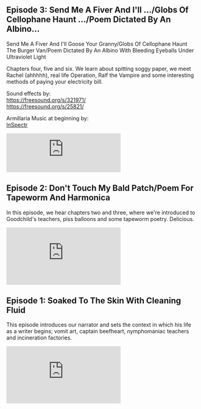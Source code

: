 <!-- 
## Episode 4: Obscene Phonecalls/The Pixies/Gabba Gabba/Felt Tip Pens
<p>
HOLY COW. Chapters seven, eight, nine and ten! HOORAY! We learn that our protagonist can no longer get high, LOVES Roy Orbison, cannot PISS unless listening to the Pixies and literally drinks so much, his liver makes a mouth appearance.
</p>
<p>
Sound effects:<br />
<a href="https://freesound.org/s/92938/">https://freesound.org/s/92938/</a><br />
<a href="https://freesound.org/s/150402/">https://freesound.org/s/150402/<a>
</p>
<p>
Music:<br />
<a href="http://freemusicarchive.org/music/A_A_Aalto/Connections/Focus">Focus</a><br />
<a href="http://freemusicarchive.org/music/Blue_Dot_Sessions/Love_and_Weasel/Cupcake_Marshall">Cupcake_Marshall</a>
</p>
-->


<h2>Episode 3: Send Me A Fiver And I'll .../Globs Of Cellophane Haunt .../Poem Dictated By An Albino...</h2>
<p>
Send Me A Fiver And I'll Goose Your Granny/Globs Of Cellophane Haunt The Burger Van/Poem Dictated By An Albino With Bleeding Eyeballs Under Ultraviolet Light
</p>
<p>
Chapters four, five and six. We learn about spitting soggy paper, we meet Rachel (ahhhhh), real life Operation, Ralf the Vampire and some interesting methods of paying your electricity bill.
</p>
<p>
Sound effects by:<br />
<a href="https://freesound.org/s/321971/">https://freesound.org/s/321971/</a><br />
<a href="https://freesound.org/s/25821/">https://freesound.org/s/25821/</a>
</p>
<p>
Armillaria Music at beginning by:<br />
<a href="http://freemusicarchive.org/music/InSpectr/">InSpectr</a><br />
</p>
<iframe src="https://anchor.fm/auto-biog-queasy-memoirs/embed/episodes/Episode-3-Send-Me-A-Fiver-And-Ill----Globs-Of-Cellophane-Haunt----Poem-Dictated-By-An-Albino-e3387a" height="102px" frameborder="0" scrolling="no"></iframe>



<h2>Episode 2: Don't Touch My Bald Patch/Poem For Tapeworm And Harmonica</h2>
<p>
In this episode, we hear chapters two and three, where we're introduced to Goodchild's teachers, piss balloons and some tapeworm poetry. Delicious.
</p>
<iframe src="https://anchor.fm/auto-biog-queasy-memoirs/embed/episodes/Episode-2-Dont-Touch-My-Bald-PatchPoem-For-Tapeworm-And-Harmonica-e31fs3" frameborder="0" scrolling="no"></iframe>



<h2>Episode 1: Soaked To The Skin With Cleaning Fluid</h2>
<p>
This episode introduces our narrator and sets the context in which his life as a writer begins; vomit art, captain beefheart, nymphomaniac teachers and incineration factories.
</p>
<iframe src="https://anchor.fm/auto-biog-queasy-memoirs/embed/episodes/Episode-1-Soaked-To-The-Skin-With-Cleaning-Fluid-e2v5rm" frameborder="0" scrolling="no"></iframe>

